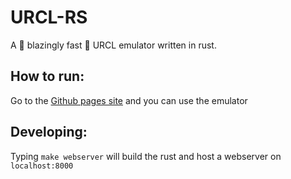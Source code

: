 # URCL-RS
A 🚀 blazingly fast 🚀 URCL emulator written in rust.

## How to run:
Go to the [Github pages site](https://emm312.github.io/urcl-rs/) and you can use the emulator

## Developing:
Typing `make webserver` will build the rust and host a webserver on `localhost:8000`